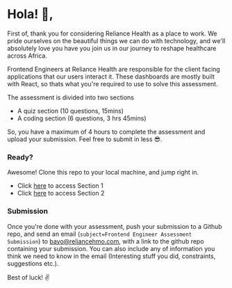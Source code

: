 # Hola! :wave:,

First of, thank you for considering Reliance Health as a place to work. We pride ourselves on the beautiful things we can do with technology, and we'll absolutely love you have you join us in our journey to reshape healthcare across Africa.

Frontend Engineers at Reliance Health are responsible for the client facing applications that our users interact it. 
These dashboards are mostly built with React, so thats what you're required to use to solve this assessment.

The assessment is divided into two sections
- A quiz section (10 questions, 15mins)
- A coding section (6 questions, 3 hrs 45mins)

So, you have a maximum of 4 hours to complete the assessment and upload your submission. Feel free to submit in less :sunglasses:.

### Ready?
Awesome! Clone this repo to your local machine, and jump right in.
- Click [here](https://bitbucket.org/kangpeinc/front-dev-interview/src/master/SECTION_1.md) to access Section 1
- Click [here](https://bitbucket.org/kangpeinc/front-dev-interview/src/master/SECTION_2.md) to access Section 2

### Submission
Once you're done with your assessment, push your submission to a Github repo, and send an email (`subject=Frontend Engineer Assessment Submission`) to [bayo@reliancehmo.com](), with a link to the github repo containing your submission. You can also include any of information you think we need to know in the email (Interesting stuff you did, constraints, suggestions etc.). 

Best of luck! :v:

